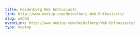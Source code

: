 ```yaml
---
title: Heidelberg Web Enthusiasts
link: http://www.meetup.com/Heidelberg-Web-Enthusiasts/
slug: webhd
eventLink: http://www.meetup.com/Heidelberg-Web-Enthusiasts/
type: meetup
---
```

